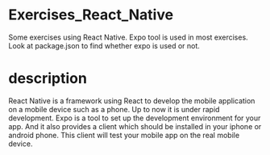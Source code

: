 # Exercises_React_Native
Some exercises using React Native.  Expo tool is used in most exercises. Look at package.json to find whether expo is used or not.

# description
React Native is a framework using React to develop the mobile application on a mobile device such as a phone. Up to now it is under rapid development. Expo is a tool to set up the development environment for your app. And it also provides a client which should be installed in your iphone or android phone. This client will test your mobile app on the real mobile device.
